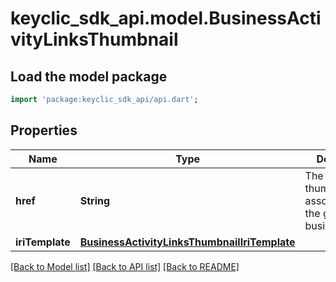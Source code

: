 # keyclic_sdk_api.model.BusinessActivityLinksThumbnail

## Load the model package
```dart
import 'package:keyclic_sdk_api/api.dart';
```

## Properties
Name | Type | Description | Notes
------------ | ------------- | ------------- | -------------
**href** | **String** | The URI of the thumbnail associated to the given businessactivity. | [optional] 
**iriTemplate** | [**BusinessActivityLinksThumbnailIriTemplate**](BusinessActivityLinksThumbnailIriTemplate.md) |  | [optional] 

[[Back to Model list]](../README.md#documentation-for-models) [[Back to API list]](../README.md#documentation-for-api-endpoints) [[Back to README]](../README.md)


